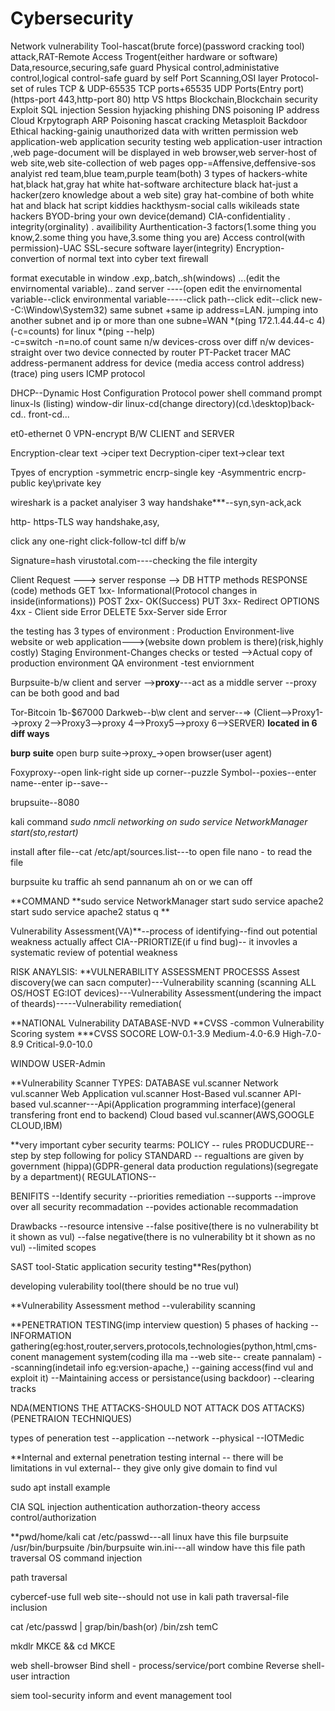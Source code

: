 # Cybersecurity
Network vulnerability
Tool-hascat(brute force)(password cracking tool)
attack,RAT-Remote Access Trogent(either hardware or software)
Data,resource,securing,safe guard
Physical control,administative control,logical control-safe guard by self 
Port Scanning,OSI layer
Protocol-set of rules
TCP & UDP-65535 TCP ports+65535 UDP Ports(Entry port) 
(https-port 443,http-port 80)
http VS https
Blockchain,Blockchain security
Exploit
SQL injection
Session hyjacking 
phishing 
DNS poisoning 
IP address 
Cloud 
Krpytograph
ARP Poisoning 
hascat cracking 
Metasploit
Backdoor
Ethical hacking-gainig unauthorized data with written permission 
web application-web application security testing
web application-user intraction ,web page-document will be displayed in web browser,web server-host of web site,web site-collection of web pages
opp-=Affensive,deffensive-sos analyist
red team,blue team,purple team(both)
3 types of hackers-white hat,black hat,gray hat
white hat-software architecture
black hat-just a hacker(zero knowledge about a web site)
gray hat-combine of both white hat and black hat
script kiddies
hackthysm-social calls
wikileads
state hackers
BYOD-bring your own device(demand)
CIA-confidentiality . integrity(orginality) . availibility
Aurthentication-3 factors(1.some thing you know,2.some thing you have,3.some thing you are)
Access control(with permission)-UAC 
SSL-secure software layer(integrity)
Encryption-convertion of normal text into cyber text
firewall


format executable in window
.exp,.batch,.sh(windows)
...(edit the envirnomental variable)..
zand server
----(open edit the envirnomental variable--click environmental variable-----click path--click edit--click new--C:\Window\System32\)
same subnet +same ip address=LAN.
jumping into another subnet and ip or more than one subne=WAN
*(ping 172.1.44.44-c 4)     (-c=counts) for linux 
*(ping --help)  
-c=switch 
-n=no.of count 
same n/w devices-cross over 
diff n/w devices-straight over 
two device connected by router
PT-Packet tracer
MAC address-permanent address for device (media access control address) (trace)
ping users ICMP protocol


DHCP--Dynamic Host Configuration Protocol
power shell                         command prompt
linux-ls (listing)                           window-dir
linux-cd(change directory)(cd.\desktop\)back-cd..    front-cd...

et0-ethernet 0
VPN-encrypt B/W CLIENT and SERVER 

Encryption-clear text ->ciper text
Decryption-ciper text->clear text

Tpyes of encryption
-symmetric encrp-single key
-Asymmentric encrp-public key\private key

wireshark is a packet analyiser
3 way handshake***--syn,syn-ack,ack

http-
https-TLS way handshake,asy,

click any one-right click-follow-tcl
diff b/w 


Signature=hash 
virustotal.com----checking the file intergity

Client Request ---> server response --> DB
HTTP methods                    RESPONSE (code) methods
GET                                 1xx- Informational(Protocol changes in inside(informations))
POST                                2xx- OK(Success)
PUT                                  3xx- Redirect 
OPTIONS                              4xx - Client side Error
DELETE                               5xx-Server side Error 

the testing has 3 types of environment :
Production Environment-live website or web application--->(website down problem is there)(risk,highly costly)
Staging Environment-Changes checks or tested -->Actual copy of production environment
QA environment -test enviornment

Burpsuite-b/w client and server -->**proxy**---act as a middle server --proxy can be both good and bad

Tor-Bitcoin 1b-$67000
Darkweb--b\w clent and server--=>   (Client-->Proxy1-->proxy 2-->Proxy3-->proxy 4-->Proxy5-->proxy 6-->SERVER) **located in 6 diff ways**

**burp suite**
open burp suite->proxy_->open browser(user agent)

Foxyproxy--open link-right side up corner--puzzle Symbol--poxies--enter name--enter ip--save--

brupsuite--8080

kali command
*sudo nmcli networking on
sudo service NetworkManager start(sto,restart)*

install after 
file--cat /etc/apt/sources.list---to open file 
nano - to read the file

burpsuite ku traffic ah send pannanum ah  on or we can off

**COMMAND
**sudo service NetworkManager start
sudo service apache2 start
sudo service apache2 status
q
**


Vulnerability Assessment(VA)**--process of identifying--find out potential weakness actually affect CIA--PRIORTIZE(if u find bug)--
it invovles a systematic review of potential weakness


RISK ANAYLSIS:
**VULNERABILITY ASSESSMENT PROCESSS
Assest discovery(we can sacn computer)---Vulnerability scanning  (scanning ALL OS/HOST EG:IOT devices)---Vulnerability Assessment(undering the impact of theards)-----Vulnerability remediation(

**NATIONAL Vulnerability DATABASE-NVD
**CVSS -common Vulnerability Scoring system 
***CVSS SOCORE 
LOW-0.1-3.9
Medium-4.0-6.9
High-7.0-8.9
Critical-9.0-10.0

WINDOW USER-Admin

**Vulnerability Scanner
TYPES:
DATABASE vul.scanner
Network vul.scanner
Web Application vul.scanner
Host-Based vul.scanner
API-based vul.scanner---Api(Application programming interface)(general transfering front end to backend)
Cloud based vul.scanner(AWS,GOOGLE CLOUD,IBM)


**very important cyber security tearms:
POLICY -- rules
PRODUCDURE--step by step following for policy 
STANDARD -- regualtions are given by government (hippa)(GDPR-general data production regulations)(segregate by a department)(
REGULATIONS--

BENIFITS
--Identify security
--priorities remediation
--supports
--improve over all security recommadation
--povides actionable  recommadation

Drawbacks
--resource intensive
--false positive(there is no vulnerability bt it shown as vul)
--false negative(there is no vulnerability bt it shown as  no vul)
--limited scopes 

SAST tool-Static application security testing**Res(python)

developing vulerability tool(there should be no true vul)

**Vulnerability Assessment method
--vulerability scanning

**PENETRATION TESTING(imp interview question)
5 phases of hacking
--INFORMATION gathering(eg:host,router,servers,protocols,technologies(python,html,cms-conent management system(coding illa ma --web site-- create pannalam)
--scanning(indetail info eg:version-apache,)
--gaining access(find vul and exploit it)
--Maintaining access or persistance(using backdoor)
--clearing tracks

NDA(MENTIONS THE ATTACKS-SHOULD NOT ATTACK DOS ATTACKS)(PENETRAION TECHNIQUES)

types of peneration test
--application
--network
--physical
--IOTMedic

**Internal and external penetration testing 
internal -- there will be limitations in vul
external-- they give only give domain to find vul

sudo apt install example

CIA
SQL injection
authentication authorzation-theory
access control/authorization

**pwd/home/kali
cat /etc/passwd---all linux  have this file 
burpsuite
/usr/bin/burpsuite
/bin/burpsuite
win.ini---all window have this file
path traversal
OS command injection

path traversal 

cybercef-use full web site--should not use in kali
path traversal-file inclusion

cat /etc/passwd | grap/bin/bash(or) /bin/zsh
temC

mkdlr MKCE && cd MKCE 

web shell-browser
Bind shell - process/service/port combine 
Reverse shell- user intraction


siem tool-security inform and event management tool
